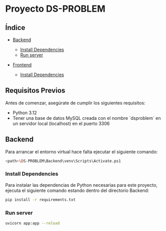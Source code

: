 # Proyecto DS-PROBLEM

## Índice

- [Backend](#backend)

  - [Install Dependencies](#install-dependencies)
  - [Run server](#run-server)

- [Frontend](#frontend)
  - [Install Dependencies](#install-dependencies)

## Requisitos Previos

Antes de comenzar, asegúrate de cumplir los siguientes requisitos:

- Python 3.12
- Tener una base de datos MySQL creada con el nombre ´dsproblem´ en un servidor local (localhost) en el puerto 3306

## Backend

Para arrancar el entorno virtual hace falta ejecutar el siguiente comando:

```bash
<path>\DS-PROBLEM\Backend\venv\Scripts\Activate.ps1
```

### Install Dependencies

Para instalar las dependencias de Python necesarias para este proyecto, ejecuta el siguiente comando estando dentro del directorio Backend:

```bash
pip install -r requirements.txt
```

### Run server

```bash
uvicorn app:app --reload
```

